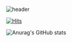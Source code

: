 ![header](https://capsule-render.vercel.app/api?type=soft&color=auto&height=200&section=header&text=YUNJUNG💻&fontSize=50)


[![Hits](https://hits.seeyoufarm.com/api/count/incr/badge.svg?url=https%3A%2F%2Fgithub.com%2Fgjbae1212%2Fhit-counter)](https://hits.seeyoufarm.com)



![Anurag's GitHub stats](https://github-readme-stats.vercel.app/api?username=yunjungheo&show_icons=true&theme=buefy)

